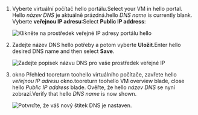 
1. <span data-ttu-id="0bebf-101">Vyberte virtuální počítač hello portálu.</span><span class="sxs-lookup"><span data-stu-id="0bebf-101">Select your VM in hello portal.</span></span> <span data-ttu-id="0bebf-102">Hello *název DNS* je aktuálně prázdná.</span><span class="sxs-lookup"><span data-stu-id="0bebf-102">hello *DNS name* is currently blank.</span></span> <span data-ttu-id="0bebf-103">Vyberte **veřejnou IP adresu**:</span><span class="sxs-lookup"><span data-stu-id="0bebf-103">Select **Public IP address**:</span></span>
   
   ![Klikněte na prostředek veřejné IP adresy portálu hello](./media/virtual-machines-common-portal-create-fqdn/locatePublicIP.PNG)

2. <span data-ttu-id="0bebf-105">Zadejte název DNS hello potřeby a potom vyberte **Uložit**.</span><span class="sxs-lookup"><span data-stu-id="0bebf-105">Enter hello desired DNS name and then select **Save**.</span></span>
   
   ![Zadejte popisek názvu DNS pro vaše prostředek veřejné IP](./media/virtual-machines-common-portal-create-fqdn/dnsNameLabel.PNG)
 

3. <span data-ttu-id="0bebf-107">okno Přehled tooreturn toohello virtuálního počítače, zavřete hello *veřejnou IP adresu* okno.</span><span class="sxs-lookup"><span data-stu-id="0bebf-107">tooreturn toohello VM overview blade, close hello *Public IP address* blade.</span></span> <span data-ttu-id="0bebf-108">Ověřte, že hello *název DNS* se nyní zobrazí.</span><span class="sxs-lookup"><span data-stu-id="0bebf-108">Verify that hello *DNS name* is now shown.</span></span>
   
   ![Potvrďte, že váš nový štítek DNS je nastaven.](./media/virtual-machines-common-portal-create-fqdn/fqdnCreated.PNG)

